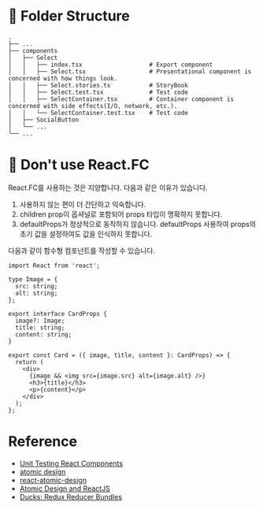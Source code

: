 # 📁 Folder Structure

    .
    ├── ...
    ├── components
    │   ├── Select
    │   │   ├── index.tsx                   # Export component
    │   │   ├── Select.tsx                  # Presentational component is concerned with how things look.
    │   │   ├── Select.stories.ts           # StoryBook
    │   │   ├── Select.test.tsx             # Test code 
    │   │   ├── SelectContainer.tsx         # Container component is concerned with side effects(I/O, network, etc.).
    │   │   └── SelectContainer.test.tsx    # Test code
    │   ├── SocialButton
    │   └── ...
    └── ...


# 🤔 Don't use React.FC

React.FC를 사용하는 것은 지양합니다. 다음과 같은 이유가 있습니다.

1. 사용하지 않는 편이 더 간단하고 익숙합니다.
2. children prop이 옵셔널로 포함되어 props 타입이 명확하지 못합니다.
3. defaultProps가 정상적으로 동작하지 않습니다. defaultProps 사용하여 props의 초기 값을 설정하여도 값을 인식하지 못합니다.

다음과 같이 함수형 컴포넌트를 작성할 수 있습니다.

```tsx
import React from 'react';

type Image = {
  src: string;
  alt: string;
};

export interface CardProps {
  image?: Image;
  title: string;
  content: string;
}

export const Card = ({ image, title, content }: CardProps) => {
  return (
    <div>
      {image && <img src={image.src} alt={image.alt} />}
      <h3>{title}</h3>
      <p>{content}</p>
    </div>
  );
};
```

# Reference

- [Unit Testing React Components](https://medium.com/javascript-scene/unit-testing-react-components-aeda9a44aae2)
- [atomic design](https://bradfrost.com/blog/post/atomic-web-design/)
- [react-atomic-design](https://github.com/danilowoz/react-atomic-design)
- [Atomic Design and ReactJS](https://danilowoz.com/blog/atomic-design-with-react)
- [Ducks: Redux Reducer Bundles](https://github.com/erikras/ducks-modular-redux)
